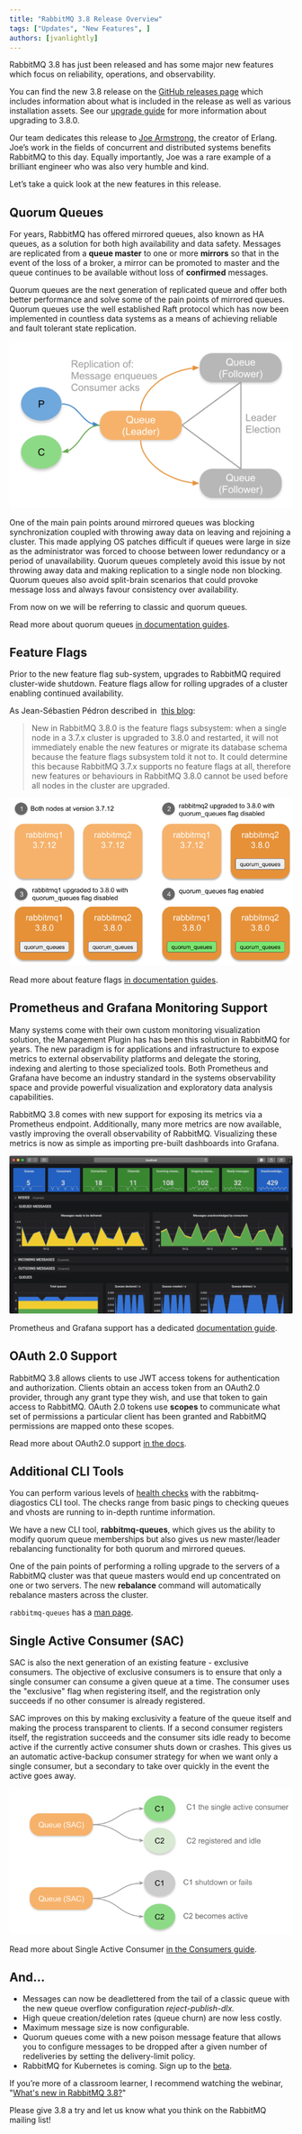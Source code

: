 ```yaml
---
title: "RabbitMQ 3.8 Release Overview"
tags: ["Updates", "New Features", ]
authors: [jvanlightly]
---
```


RabbitMQ 3.8 has just been released and has some major new features which focus on reliability, operations, and observability.

You can find the new 3.8 release on the [GitHub releases page](https://github.com/rabbitmq/rabbitmq-server/releases/tag/v3.8.0) which includes information about what is included in the release as well as various installation assets. See our [upgrade guide](https://www.rabbitmq.com/upgrade.html) for more information about upgrading to 3.8.0.

Our team dedicates this release to [Joe Armstrong](https://en.wikipedia.org/wiki/Joe_Armstrong_(programmer)), the creator of Erlang. Joe’s work in the fields of concurrent and distributed systems benefits RabbitMQ to this day. Equally importantly, Joe was a rare example of a brilliant engineer who was also very humble and kind.

Let’s take a quick look at the new features in this release.

<!-- truncate -->

## Quorum Queues

For years, RabbitMQ has offered mirrored queues, also known as HA queues, as a solution for both high availability and data safety. Messages are replicated from a **queue master** to one or more **mirrors** so that in the event of the loss of a broker, a mirror can be promoted to master and the queue continues to be available without loss of **confirmed** messages.

Quorum queues are the next generation of replicated queue and offer both better performance and solve some of the pain points of mirrored queues. Quorum queues use the well established Raft protocol which has now been implemented in countless data systems as a means of achieving reliable and fault tolerant state replication.

![Shows a quorum queue consisting of one leader and two followers](QQ.png)

One of the main pain points around mirrored queues was blocking synchronization coupled with throwing away data on leaving and rejoining a cluster. This made applying OS patches difficult if queues were large in size as the administrator was forced to choose between lower redundancy or a period of unavailability. Quorum queues completely avoid this issue by not throwing away data and making replication to a single node non blocking. Quorum queues also avoid split-brain scenarios that could provoke message loss and always favour consistency over availability.

From now on we will be referring to classic and quorum queues.

Read more about quorum queues [in documentation guides](https://rabbitmq.com/quorum-queues.html).

## Feature Flags

Prior to the new feature flag sub-system, upgrades to RabbitMQ required cluster-wide shutdown. Feature flags allow for rolling upgrades of a cluster enabling continued availability.

As Jean-Sébastien Pédron described in  [this blog](/blog/2019/04/23/simplifying-rolling-upgrades-between-minor-versions-with-feature-flags):

> New in RabbitMQ 3.8.0 is the feature flags subsystem: when a single node in a 3.7.x cluster is upgraded to 3.8.0 and restarted, it will not immediately enable the new features or migrate its database schema because the feature flags subsystem told it not to. It could determine this because RabbitMQ 3.7.x supports no feature flags at all, therefore new features or behaviours in RabbitMQ 3.8.0 cannot be used before all nodes in the cluster are upgraded.

![Multi-step process of upgrading and enabling feature flags](FeatureFlags.png)

Read more about feature flags [in documentation guides](https://www.rabbitmq.com/feature-flags.html).

## Prometheus and Grafana Monitoring Support

Many systems come with their own custom monitoring visualization solution, the Management Plugin has has been this solution in RabbitMQ for years. The new paradigm is for applications and infrastructure to expose metrics to external observability platforms and delegate the storing, indexing and alerting to those specialized tools. Both Prometheus and Grafana have become an industry standard in the systems observability space and provide powerful visualization and exploratory data analysis capabilities.

RabbitMQ 3.8 comes with new support for exposing its metrics via a Prometheus endpoint. Additionally, many more metrics are now available, vastly improving the overall observability of RabbitMQ. Visualizing these metrics is now as simple as importing pre-built dashboards into Grafana.

![The RabitMQ overview Grafana dashboard](rabbitmq-overview-dashboard.png)

Prometheus and Grafana support has a dedicated [documentation guide](https://www.rabbitmq.com/prometheus.html).

## OAuth 2.0 Support

RabbitMQ 3.8 allows clients to use JWT access tokens for authentication and authorization. Clients obtain an access token from an OAuth2.0 provider, through any grant type they wish, and use that token to gain access to RabbitMQ. OAuth 2.0 tokens use **scopes** to communicate what set of permissions a particular client has been granted and RabbitMQ permissions are mapped onto these scopes.

Read more about OAuth2.0 support [in the docs](https://github.com/rabbitmq/rabbitmq-auth-backend-oauth2).

## Additional CLI Tools

You can perform various levels of [health checks](https://www.rabbitmq.com/monitoring.html#health-checks) with the rabbitmq-diagostics CLI tool. The checks range from basic pings to checking queues and vhosts are running to in-depth runtime information.

We have a new CLI tool, **rabbitmq-queues**, which gives us the ability to modify quorum queue memberships but also gives us new master/leader rebalancing functionality for both quorum and mirrored queues.

One of the pain points of performing a rolling upgrade to the servers of a RabbitMQ cluster was that queue masters would end up concentrated on one or two servers. The new **rebalance** command will automatically rebalance masters across the cluster. 

`rabbitmq-queues` has a [man page](https://www.rabbitmq.com/rabbitmq-queues.8.html).

## Single Active Consumer (SAC)

SAC is also the next generation of an existing feature - exclusive consumers. The objective of exclusive consumers is to ensure that only a single consumer can consume a given queue at a time. The consumer uses the "exclusive" flag when registering itself, and the registration only succeeds if no other consumer is already registered.

SAC improves on this by making exclusivity a feature of the queue itself and making the process transparent to clients. If a second consumer registers itself, the registration succeeds and the consumer sits idle ready to become active if the currently active consumer shuts down or crashes. This gives us an automatic active-backup consumer strategy for when we want only a single consumer, but a secondary to take over quickly in the event the active goes away.

![Shows two consumers on a queue where only one is active](SAC.png)

Read more about Single Active Consumer [in the Consumers guide](https://www.rabbitmq.com/consumers.html#single-active-consumer).

## And...

* Messages can now be deadlettered from the tail of a classic queue with the new queue overflow configuration *reject-publish-dlx.*
* High queue creation/deletion rates (queue churn) are now less costly.
* Maximum message size is now configurable.
* Quorum queues come with a new poison message feature that allows you to configure messages to be dropped after a given number of redeliveries by setting the delivery-limit policy.
* RabbitMQ for Kubernetes is coming. Sign up to the [beta](https://pivotal.io/pivotal-rabbitmq-on-kubernetes).

If you’re more of a classroom learner, I recommend watching the webinar, "[What's new in RabbitMQ 3.8?](https://content.pivotal.io/webinars/may-23-what-s-new-in-rabbitmq-3-8-webinar?utm_campaign=rabbitmq-blog-3.8-webinar-q319&amp;utm_source=rabbitmq&amp;utm_medium=website)"

Please give 3.8 a try and let us know what you think on the RabbitMQ mailing list!
